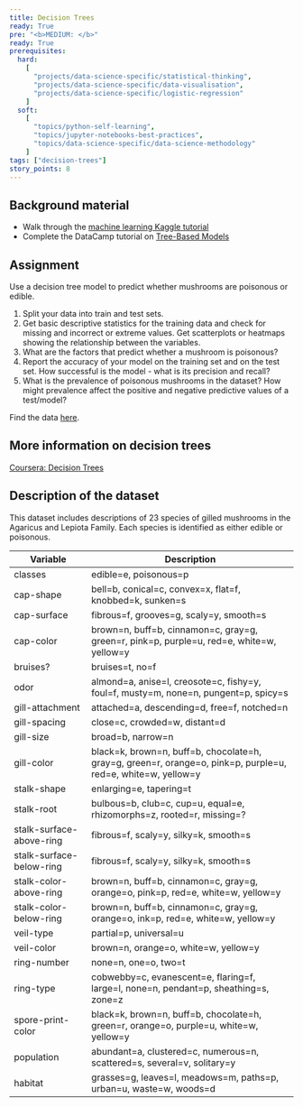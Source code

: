 ```yaml
---
title: Decision Trees
ready: True
pre: "<b>MEDIUM: </b>"
ready: True
prerequisites:
  hard:
    [
      "projects/data-science-specific/statistical-thinking",
      "projects/data-science-specific/data-visualisation",
      "projects/data-science-specific/logistic-regression"     
    ]
  soft:
    [
      "topics/python-self-learning",
      "topics/jupyter-notebooks-best-practices",
      "topics/data-science-specific/data-science-methodology"
    ]
tags: ["decision-trees"]
story_points: 8
---
```


## Background material

- Walk through the [machine learning Kaggle tutorial](https://www.kaggle.com/learn/intro-to-machine-learning)
- Complete the DataCamp tutorial on [Tree-Based Models](https://www.datacamp.com/courses/machine-learning-with-tree-based-models-in-python)

## Assignment

Use a decision tree model to predict whether mushrooms are poisonous or edible.

1. Split your data into train and test sets.
2. Get basic descriptive statistics for the training data and check for missing and incorrect or extreme values. Get scatterplots or heatmaps showing the relationship between the variables.
3. What are the factors that predict whether a mushroom is poisonous?
4. Report the accuracy of your model on the training set and on the test set. How successful is the model - what is its precision and recall?
5. What is the prevalence of poisonous mushrooms in the dataset? How might prevalence affect the positive and negative predictive values of a test/model?

Find the data [here](agaricus-lepiota.data).

## More information on decision trees

[Coursera: Decision Trees](https://www.coursera.org/lecture/python-machine-learning/decision-trees-Zj96A)

## Description of the dataset

This dataset includes descriptions of 23 species of gilled mushrooms in the Agaricus and
Lepiota Family. Each species is identified as either edible or poisonous.

| Variable                 | Description                                                                                                  |
| ------------------------ | ------------------------------------------------------------------------------------------------------------ |
| classes                  | edible=e, poisonous=p                                                                                        |
| cap-shape                | bell=b, conical=c, convex=x, flat=f, knobbed=k, sunken=s                                                     |
| cap-surface              | fibrous=f, grooves=g, scaly=y, smooth=s                                                                      |
| cap-color                | brown=n, buff=b, cinnamon=c, gray=g, green=r, pink=p, purple=u, red=e, white=w, yellow=y                     |
| bruises?                 | bruises=t, no=f                                                                                              |
| odor                     | almond=a, anise=l, creosote=c, fishy=y, foul=f, musty=m, none=n, pungent=p, spicy=s                          |
| gill-attachment          | attached=a, descending=d, free=f, notched=n                                                                  |
| gill-spacing             | close=c, crowded=w, distant=d                                                                                |
| gill-size                | broad=b, narrow=n                                                                                            |
| gill-color               | black=k, brown=n, buff=b, chocolate=h, gray=g, green=r, orange=o, pink=p, purple=u, red=e, white=w, yellow=y |
| stalk-shape              | enlarging=e, tapering=t                                                                                      |
| stalk-root               | bulbous=b, club=c, cup=u, equal=e, rhizomorphs=z, rooted=r, missing=?                                        |
| stalk-surface-above-ring | fibrous=f, scaly=y, silky=k, smooth=s                                                                        |
| stalk-surface-below-ring | fibrous=f, scaly=y, silky=k, smooth=s                                                                        |
| stalk-color-above-ring   | brown=n, buff=b, cinnamon=c, gray=g, orange=o, pink=p, red=e, white=w, yellow=y                              |
| stalk-color-below-ring   | brown=n, buff=b, cinnamon=c, gray=g, orange=o, ink=p, red=e, white=w, yellow=y                               |
| veil-type                | partial=p, universal=u                                                                                       |
| veil-color               | brown=n, orange=o, white=w, yellow=y                                                                         |
| ring-number              | none=n, one=o, two=t                                                                                         |
| ring-type                | cobwebby=c, evanescent=e, flaring=f, large=l, none=n, pendant=p, sheathing=s, zone=z                         |
| spore-print-color        | black=k, brown=n, buff=b, chocolate=h, green=r, orange=o, purple=u, white=w, yellow=y                        |
| population               | abundant=a, clustered=c, numerous=n, scattered=s, several=v, solitary=y                                      |
| habitat                  | grasses=g, leaves=l, meadows=m, paths=p, urban=u, waste=w, woods=d                                           |

